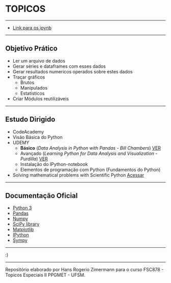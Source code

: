 # TOPICOS
----
* [Link para os ipynb](http://nbviewer.ipython.org/github/zrhans/python/tree/master/topicos/)
----
## Objetivo Prático
* Ler um arquivo de dados
* Gerar séries e dataframes com esses dados
* Gerar resultados numericos operados sobre estes dados
* Traçar gráficos
    - Brutos
    - Manipulados
    - Estatísticos
* Criar Módulos reutilizáveis


----

## Estudo Dirigido

* CodeAcademy
* Visão Básica do Python
* UDEMY
    - **Básico** (*Data Analysis in Python with Pandas - Bill Chambers*) [VER](https://www.udemy.com/data-analysis-in-python-with-pandas/)
    - Avançado (*Learning Python for Data Analysis and Visualization - Purdilla*) [VER](https://www.udemy.com/learning-python-for-data-analysis-and-visualization/)
    - Instalação do IPython-notebook
    - Elementos de programação com Python (Fundamentos do Python)
* Solving mathematical problems with Scientific Python [Acessar](http://anaconda.org/ijstokes/13-scientificpython/notebook)

----
## Documentação Oficial

* [Python 3](https://docs.python.org/3/)
* [Pandas](http://pandas.pydata.org/)
* [Numpy](http://www.numpy.org/)
* [SciPy library](http://scipy.org/scipylib/index.html)
* [Matplotlib](http://matplotlib.org/)
* [IPython](http://ipython.org/)
* [Sympy](http://sympy.org/)

----
:)




----
Repositório elaborado por Hans Rogerio Zimermann para o curso FSC878 - Topicos Especiais II PPGMET - UFSM.
